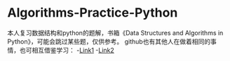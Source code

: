# Algorithms-Practice-Python
本人复习数据结构和python的题解，书箱《Data Structures and Algorithms in Python》，可能会跳过某些题，仅供参考。
github也有其他人在做着相同的事情，也可相互借鉴学习：
-[Link1](https://github.com/jihoonerd/Data_Structures_and_Algorithms_in_Python/tree/master/)
-[Link2](https://github.com/wdlcameron/Solutions-to-Data-Structures-and-Algorithms-in-Python)
